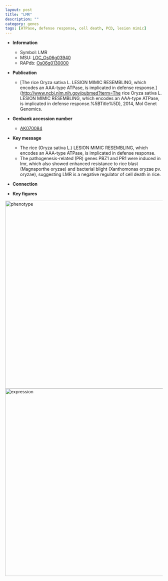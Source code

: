 ```yaml
---
layout: post
title: "LMR"
description: ""
category: genes
tags: [ATPase, defense response, cell death, PCD, lesion mimic]
---
```


* **Information**  
    + Symbol: LMR  
    + MSU: [LOC_Os06g03940](http://rice.plantbiology.msu.edu/cgi-bin/ORF_infopage.cgi?orf=LOC_Os06g03940)  
    + RAPdb: [Os06g0130000](http://rapdb.dna.affrc.go.jp/viewer/gbrowse_details/irgsp1?name=Os06g0130000)  

* **Publication**  
    + [The rice Oryza sativa L. LESION MIMIC RESEMBLING, which encodes an AAA-type ATPase, is implicated in defense response.](http://www.ncbi.nlm.nih.gov/pubmed?term=The rice Oryza sativa L. LESION MIMIC RESEMBLING, which encodes an AAA-type ATPase, is implicated in defense response.%5BTitle%5D), 2014, Mol Genet Genomics.

* **Genbank accession number**  
    + [AK070084](http://www.ncbi.nlm.nih.gov/nuccore/AK070084)

* **Key message**  
    + The rice (Oryza sativa L.) LESION MIMIC RESEMBLING, which encodes an AAA-type ATPase, is implicated in defense response.
    + The pathogenesis-related (PR) genes PBZ1 and PR1 were induced in lmr, which also showed enhanced resistance to rice blast (Magnaporthe oryzae) and bacterial blight (Xanthomonas oryzae pv. oryzae), suggesting LMR is a negative regulator of cell death in rice.

* **Connection**  

* **Key figures**  
<img src="http://ricencode.github.io/images/LMR.pheno.png" alt="phenotype"  style="width: 600px;"/>

<img src="http://ricencode.github.io/images/LMR.exp.png" alt="expression"  style="width: 600px;"/>


